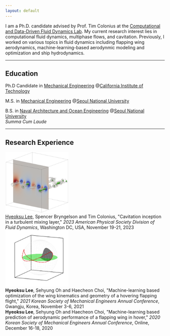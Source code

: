 ```yaml
---
layout: default
---
```


I am a Ph.D. candidate advised by Prof. Tim Colonius at the [Computational and Data-Driven Fluid Dynamics Lab](https://colonius.caltech.edu). My current research interest lies in computational fluid dynamics, multiphase flows, and cavitation. Previously, I worked on various topics in fluid dynamics including flapping wing aerodynamics, machine-learning-based aerodynmic modeling and optimization and ship hydrodynamics.

* * *

## Education

Ph.D Candidate in [Mechanical Engineering](https://mce.caltech.edu) @[California Institute of Technology](https://www.caltech.edu) 

M.S. in [Mechanical Engineering](https://me.snu.ac.kr) @[Seoul National University](https://www.snu.ac.kr)

B.S. in [Naval Architecture and Ocean Engineering](https://naoe.snu.ac.kr) @[Seoul National University](https://www.snu.ac.kr)<br>
_Summa Cum Laude_

* * *

## Research Experience

<div class="container">
    <div class="first-column">
        <img src="assets/img/cavitation.png" alt="cavitation" style="width:200px;height:auto;" />
    </div>
    <div class="second-column">
        <u>Hyeoksu Lee</u>, Spencer Bryngelson and Tim Colonius, "Cavitation inception in a turbulent mixing layer," <em>2023 American Physical Society Division of Fluid Dynamics</em>, Washington DC, USA, November 19-21, 2023
    </div>
</div>


<div class="container">
    <div class="first-column">
        <img src="assets/img/flapping.gif" alt="flapping" style="width:200px;height:auto;" />
    </div>
    <div class="second-column">
        <strong>Hyeoksu Lee</strong>, Sehyung Oh and Haecheon Choi, "Machine-learning based optimization of the wing kinematics and geometry of a hovering flapping flight," <em>2021 Korean Society of Mechanical Engineers Annual Conference</em>, Gwangju, Korea, November 3-6, 2021<br>
        <strong>Hyeoksu Lee</strong>, Sehyung Oh and Haecheon Choi, "Machine-learning based prediction of aerodynamic performance of a flapping wing in hover," <em>2020 Korean Society of Mechanical Engineers Annual Conference</em>, Online, December 16-18, 2020
    </div>
</div>
